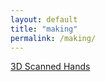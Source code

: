 ```yaml
---
layout: default
title: "making"
permalink: /making/
---
```



[3D Scanned Hands](https://2021/09/23/3D-scanned-hands.html)
